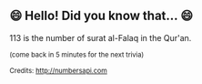 ## 😄 Hello! Did you know that... 😄
113 is the number of surat al-Falaq in the Qur'an.

<sup>(come back in 5 minutes for the next trivia)</sup>


<sup>Credits: http://numbersapi.com</sup>
